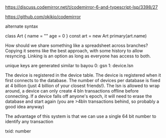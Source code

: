 https://discuss.codemirror.net/t/codemirror-6-and-typescript-lsp/3398/27

https://github.com/okikio/codemirror

alternate syntax

class Art {
    name = ""
    age = 0
}
const art = new Art
primary(art.name)


How should we share something like a spreadsheet across branches?
Copying it seems like the best approach, with some history to allow resyncing.
Linking is an option as long as everyone has access to both.

unique keys are generated similar to bayou
0: gsn
1: device.lsn 

The device is registered in the device table. The device is registered when it first connects to the database. The number of devices per database is fixed at 4 billion (just 4 billion of your closest friends!). The lsn is allowed to wrap around, a device can only create 4 bln transactions offline before connecting. If a device falls off anyone's epoch, it will need to erase the database and start again (you are >4bln transactions behind, so probably a good idea anyway)


The advantage of this system is that we can use a single 64 bit number to identify any transaction

txid: number 